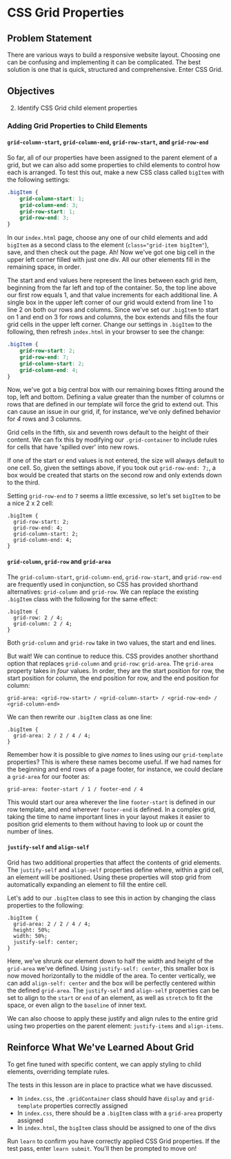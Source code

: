 # CSS Grid Properties

## Problem Statement

There are various ways to build a responsive website layout. Choosing one can be
confusing and implementing it can be complicated. The best solution is one that
is quick, structured and comprehensive. Enter CSS Grid.

## Objectives

2.  Identify CSS Grid child element properties

### Adding Grid Properties to Child Elements

#### `grid-column-start`, `grid-column-end`, `grid-row-start`, and `grid-row-end`

So far, all of our properties have been assigned to the parent element of a
grid, but we can also add some properties to child elements to control how each
is arranged. To test this out, make a new CSS class called `bigItem` with
the following settings:

```css
.bigItem {
	grid-column-start: 1;
	grid-column-end: 3;
	grid-row-start: 1;
	grid-row-end: 3;
}
```

In our `index.html` page, choose any one of our child elements and add `bigItem`
as a second class to the element (`class="grid-item bigItem"`), save, and then
check out the page. Ah! Now we've got one big cell in the upper left corner
filled with just one div. All our other elements fill in the remaining space, in
order.

The start and end values here represent the lines between each grid item,
beginning from the far left and top of the container. So, the top line above
our first row equals 1, and that value increments for each additional line. A
single box in the upper left corner of our grid would extend from line 1 to
line 2 on both our rows and columns. Since we've set our `.bigItem` to start
on 1 and end on 3 for rows and columns, the box extends and fills the four grid
cells in the upper left corner. Change our settings in `.bigItem` to the
following, then refresh `index.html` in your browser to see the change:

```css
.bigItem {
	grid-row-start: 2;
	grid-row-end: 7;
	grid-column-start: 2;
	grid-column-end: 4;
}
```

Now, we've got a big central box with our remaining boxes fitting around the
top, left and bottom. Defining a value greater than the number of columns or
rows that are defined in our template will force the grid to extend out. This
can cause an issue in our grid, if, for instance, we've only defined behavior
for _4_ rows and 3 columns.

Grid cells in the fifth, six and seventh rows default to the height of their
content. We can fix this by modifying our `.grid-container` to include rules for
cells that have 'spilled over' into new rows.

If one of the start or end values is not entered, the size will always default
to one cell. So, given the settings above, if you took out `grid-row-end: 7;`, a box would be created that starts on the second row and only extends down
to the third.

Setting `grid-row-end` to `7` seems a little excessive, so let's set `bigItem`
to be a nice 2 x 2 cell:

```
.bigItem {
  grid-row-start: 2;
  grid-row-end: 4;
  grid-column-start: 2;
  grid-column-end: 4;
}
```

#### `grid-column`, `grid-row` and `grid-area`

The `grid-column-start`, `grid-column-end`, `grid-row-start`, and
`grid-row-end` are frequently used in conjunction, so CSS has provided
shorthand alternatives: `grid-column` and `grid-row`. We can replace the
existing `.bigItem` class with the following for the same effect:

```
.bigItem {
  grid-row: 2 / 4;
  grid-column: 2 / 4;
}
```

Both `grid-column` and `grid-row` take in two values, the start and end lines.

But wait! We can continue to reduce this. CSS provides another shorthand
option that replaces `grid-column` and `grid-row`: `grid-area`. The `grid-area`
property takes in _four_ values. In order, they are the start position for
row, the start position for column, the end position for row, and the end
position for column:

```
grid-area: <grid-row-start> / <grid-column-start> / <grid-row-end> / <grid-column-end>
```

We can then rewrite our `.bigItem` class as one line:

```
.bigItem {
  grid-area: 2 / 2 / 4 / 4;
}
```

Remember how it is possible to give _names_ to lines using our `grid-template`
properties? This is where these names become useful. If we had names for the
beginning and end rows of a page footer, for instance, we could declare a
`grid-area` for our footer as:

```
grid-area: footer-start / 1 / footer-end / 4
```

This would start our area wherever the line `footer-start` is defined in our
row template, and end wherever `footer-end` is defined. In a complex grid,
taking the time to name important lines in your layout makes it easier to
position grid elements to them without having to look up or count the number of
lines.

#### `justify-self` and `align-self`

Grid has two additional properties that affect the contents of grid elements.
The `justify-self` and `align-self` properties define where, within a grid
cell, an element will be positioned. Using these properties will stop grid
from automatically expanding an element to fill the entire cell.

Let's add to our `.bigItem` class to see this in action by changing the class
properties to the following:

```
.bigItem {
  grid-area: 2 / 2 / 4 / 4;
  height: 50%;
  width: 50%;
  justify-self: center;
}
```

Here, we've shrunk our element down to half the width and height of the
`grid-area` we've defined. Using `justify-self: center`, this smaller
box is now moved horizontally to the middle of the area. To center vertically,
we can add `align-self: center` and the box will be perfectly centered
within the defined `grid-area`. The `justify-self` and `align-self` properties
can be set to align to the `start` or `end` of an element, as well as `stretch`
to fit the space, or even align to the `baseline` of inner text.

We can also choose to apply these justify and align rules to the entire grid
using two properties on the parent element: `justify-items` and `align-items`.

## Reinforce What We've Learned About Grid

To get fine tuned with specific content, we can apply styling to child elements,
overriding template rules.

The tests in this lesson are in place to practice what we have discussed.

- In `index.css`, the `.gridContainer` class should have `display` and
  `grid-template` properties correctly assigned
- In `index.css`, there should be a `.bigItem` class with a `grid-area`
  property assigned
- In `index.html`, the `bigItem` class should be assigned to one of the divs

Run `learn` to confirm you have correctly applied CSS Grid properties. If the
test pass, enter `learn submit`. You'll then be prompted to move on!
